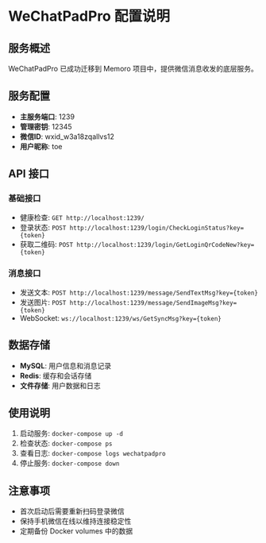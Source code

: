 # WeChatPadPro 配置说明

## 服务概述

WeChatPadPro 已成功迁移到 Memoro 项目中，提供微信消息收发的底层服务。

## 服务配置

- **主服务端口**: 1239
- **管理密钥**: 12345
- **微信ID**: wxid_w3a18zqallvs12
- **用户昵称**: toe

## API 接口

### 基础接口
- 健康检查: `GET http://localhost:1239/`
- 登录状态: `POST http://localhost:1239/login/CheckLoginStatus?key={token}`
- 获取二维码: `POST http://localhost:1239/login/GetLoginQrCodeNew?key={token}`

### 消息接口  
- 发送文本: `POST http://localhost:1239/message/SendTextMsg?key={token}`
- 发送图片: `POST http://localhost:1239/message/SendImageMsg?key={token}`
- WebSocket: `ws://localhost:1239/ws/GetSyncMsg?key={token}`

## 数据存储

- **MySQL**: 用户信息和消息记录
- **Redis**: 缓存和会话存储
- **文件存储**: 用户数据和日志

## 使用说明

1. 启动服务: `docker-compose up -d`
2. 检查状态: `docker-compose ps`
3. 查看日志: `docker-compose logs wechatpadpro`
4. 停止服务: `docker-compose down`

## 注意事项

- 首次启动后需要重新扫码登录微信
- 保持手机微信在线以维持连接稳定性
- 定期备份 Docker volumes 中的数据
